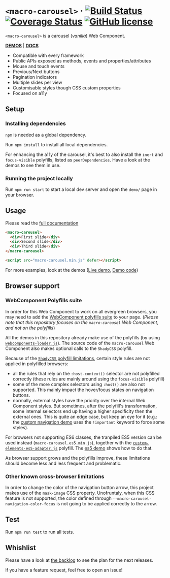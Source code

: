 # `<macro-carousel>` &middot; [![Build Status](https://travis-ci.org/ciampo/macro-carousel.svg?branch=master)](https://travis-ci.org/ciampo/macro-carousel) [![Coverage Status](https://coveralls.io/repos/github/ciampo/macro-carousel/badge.svg)](https://coveralls.io/github/ciampo/macro-carousel) [![GitHub license](https://img.shields.io/badge/license-MIT-blue.svg)](https://github.com/ciampo/macro-carousel/blob/master/LICENSE)
<!-- [![npm version](https://img.shields.io/npm/v/macro-carousel.svg?style=flat)](https://www.npmjs.com/package/react) -->

`<macro-carousel>` is a carousel (*vanilla*) Web Component.

**[DEMOS](https://ciampo.github.io/macro-carousel/demo/)** | **[DOCS](https://github.com/ciampo/macro-carousel/blob/master/docs/macro-carousel.md)**

- Compatible with every framework
- Public APIs exposed as methods, events and properties/attributes
- Mouse and touch events
- Previous/Next buttons
- Pagination indicators
- Multiple slides per view
- Customisable styles though CSS custom properties
- Focused on a11y

## Setup

### Installing dependencies

`npm` is needed as a global dependency.

Run `npm install` to install all local dependencies.

For enhancing the a11y of the carousel, it's best to also install the `inert` and `focus-visible` polyfills, listed as `peerDependencies`. Have a look at the demos to see them in use.

### Running the project locally

Run `npm run start` to start a local dev server and open the `demo/` page in your browser.

## Usage

Please read the [full documentation](./docs/macro-carousel.md)

```html
<macro-carousel>
  <div>First slide</div>
  <div>Second slide</div>
  <div>Third slide</div>
</macro-carousel>

<script src="macro-carousel.min.js" defer></script>
```

For more examples, look at the demos ([Live demo](https://ciampo.github.io/macro-carousel/demo/), [Demo code](./demo/))

## Browser support

### WebComponent Polyfills suite

In order for this Web Component to work on all evergreen browsers, you may need to add the [WebComponent polyfills suite](https://github.com/webcomponents/webcomponentsjs) to your page. (*Please note that this repository focuses on the `macro-carousel` Web Component, and not on the polyfills*)

All the demos in this repository already make use of the polyfills (by using [`webcomponents-loader.js`](https://github.com/webcomponents/webcomponentsjs#webcomponents-loaderjs)). The source code of the `macro-carousel` Web Component also makes optional calls to the `ShadyCSS` polyfill.

Because of the [`ShadyCSS` polyfill limitations](https://github.com/webcomponents/shadycss#limitations), certain style rules are not applied in polyfilled browsers:

- all the rules that rely on the `:host-context()` selector are not polyfilled correctly (these rules are mainly around using the `focus-visible` polyfill)
- some of the more complex selectors using `:host()` are also not supported. This mainly impact the hover/focus states on navigation buttons.
- normally, external styles have the priority over the internal Web Component styles. But sometimes, after the polyfill's transformation, some internal selectors end up having a higher specificity then the external ones. This is quite an edge case, but keep an eye for it (e.g.: the [custom navigation demo](./demo/custom-navigation.html) uses the `!important` keyword to force some styles).

For browsers not supporting ES6 classes, the tranpiled ES5 version can be used instead (`macro-carousel.es5.min.js`), together with the  [`custom-elements-es5-adapter.js`](https://github.com/webcomponents/webcomponentsjs#custom-elements-es5-adapterjs) polyfill. The [es5 demo](./demo/es5.html) shows how to do that.

As browser support grows and the polyfills improve, these limitations should become less and less frequent and problematic.

### Other known cross-browser limitations

In order to change the color of the navigation button arrow, this project makes use of the `mask-image` CSS property. Unofruntaly, when this CSS feature is not supported, the color defined through `--macro-carousel-navigation-color-focus` is not going to be applied correctly to the arrow.

## Test

Run `npm run test` to run all tests.

## Whishlist

Please have a look at [the backlog](https://github.com/ciampo/macro-carousel/milestone/2) to see the plan for the next releases.

If you have a feature request, feel free to open an issue!
